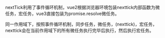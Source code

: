 nextTick利用了事件循环机制，vue2根据浏览器环境包装nexttick内部函数为微任务，宏任务，vue3直接包装为promise.resolve微任务。

同一作用域下，按照事件循环机制，同步任务，微任务，(nexttick)，宏任务，nexttick会在当前作用域下的所有微任务执行完毕后执行，然后执行宏任务。
